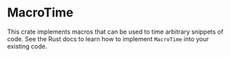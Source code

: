 # MacroTime

This crate implements macros that can be used to time arbitrary snippets of code. See the Rust docs to learn how to implement `MacroTime` into your existing code.
